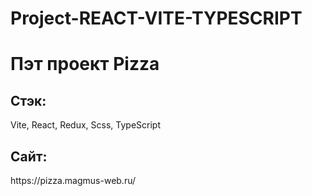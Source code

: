 # Project-REACT-VITE-TYPESCRIPT

<h1>Пэт проект Pizza</h1>

<h2>Стэк:</h2> <span> Vite, React, Redux, Scss, TypeScript</span>

<h2>Сайт:</h2> <span> https://pizza.magmus-web.ru/</span>